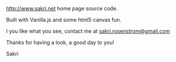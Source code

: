 http://www.sakri.net home page source code.

Built with Vanilla.js and some html5 canvas fun.

I you like what you see, contact me at sakri.rosenstrom@gmail.com

Thanks for having a look, a good day to you!

Sakri